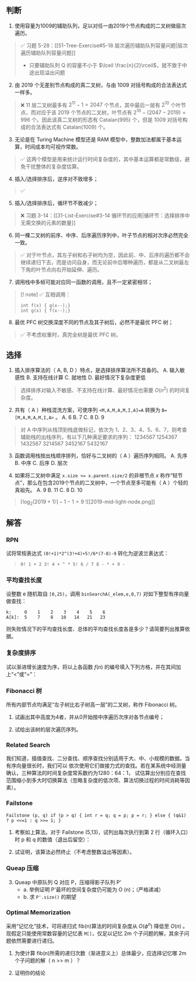 ## 判断
1. 使用容量为1009的辅助队列，足以对任一由2019个节点构成的二叉树做层次遍历。

> ✅
> 习题 5-28：[[51-Tree-Exercise#5-18 层次遍历辅助队列容量问题|层次遍历辅助队列容量问题]]
> - 只要辅助队列 Q 的容量不小于 $\lceil \frac{n}{2}\rceil$，就不致于中途出现溢出问题

2. 由 2019 个无差别节点构成的真二叉树，与由 1009 对括号构成的合法表达式一样多。

> ❌
> 11 层二叉树最多有 $2^{11}-1=2047$ 个节点，其中最后一层有 $2^{10}$ 个叶节点，而对应于该 2019 个节点的二叉树，叶节点有 $2^{10}-(2047-2019)=996$ 个。因此该真二叉树的形态有 Catalan(995) 个，但是 1009 对括号构成的合法表达式有 Catalan(1009) 个。

3. 无论是在 Turing Machine 模型还是 RAM 模型中，整数加法都属于基本运算，时间成本均可视作常数。

> ✅ 这两个模型是用来统计运行时间复杂度的，其中基本运算都是常数级，避免干扰整体的复杂度估算。

4. 插入/选择排序后，逆序对不致增多；

> ✅ 

5. 插入/选择排序后，循环节不致减少；

> ❌ 习题 3-14：[[31-List-Exercise#3-14 循环节的应用|循环节：选择排序中无需交换的元素的数量]]

6. 同一棵二叉树的前序、中序、后序遍历序列中，叶子节点的相对次序必然完全一致。

> ✅ 对于叶节点，其左子树和右子树均为空，因此前、中、后序的遍历都不会继续递归下去，而是访问自身，而无论前中后哪种遍历，都是从二叉树最左下角的叶节点向右开始延伸、遍历。

7. 调用栈中多帧可能对应同一函数的调用，且不一定紧密相邻；

> [! note]
> ✅ 互相调用：
> ```
> int f(x) { g(x--);}
> int g(x) { f(x--);}
> ```

8. 最优 PFC 树交换深度不同的节点及其子树后，必然不是最优 PFC 树； 

> ✅ 不考虑权重时，真完全树是最优 PFC 树。


## 选择

1. 插入排序算法的（ A, B, D  ）特点，是选择排序算法所不具备的。
A. 输入敏感性
B. 支持在线计算
C. 就地性
D. 最好情况下复杂度更低

> 选择排序对输入不敏感、不支持在线计算、最好情况也需要 $O(n^{2})$ 的时间复杂度。

2. 共有（ A ）种栈混洗方案，可使序列 `<M,A,M,A,M,I,A]=A` 转换为 `B=[M,A,M,A,M,I,A>` 。
A. 6
B. 7
C. 8
D. 9

> 对 A 中序列从栈顶到栈底做标记，依次为 1、2、3、4、5、6、7，则考查辅助栈的出栈序列，有以下几种满足要求的序列：
> 1234567
> 1254367
> 1432567
> 3214567
> 3452167
> 5432167

3. 函数调用栈按出栈顺序排列，恰好与二叉树的（  A   ）遍历序列相同。
A. 先序
B. 中序
C. 后序
D. 层次



4. 如果将二叉树中满足 `x.size <= x.parent.size/2` 的非根节点 *x* 称作“轻节点”，那么在包含2019个节点的二叉树中，一个节点至多可能有（ A ）个轻的真祖先。
A. 9
B. 11
C. 8
D. 10

> $\lceil\log_{2}(2019+1)\rceil -1 -1 =9$
> ![[2019-mid-light-node.png]]

## 解答

### RPN

试将常规表达式 `(0!+1)*2^(3!+4)+5!/6*(7-8)-9` 转化为逆波兰表达式：

> `0! 1 + 2 3! 4 + ^ * 5! 6 / 7 8 - * + 9 -`

### 平均查找长度

设整数 e 随机取自 `[0,25)`，调用 `binSearchA(_elem,e,0,7)` 对如下整型有序向量做查找：

```
k:     0    1    2    3    4    5    6
A[k]:  5    7    8   10   14   21   23
```

则失败情况下的平均查找长度、总体的平均查找长度各是多少？请简要列出推算依据。

### 复杂度排序



试以渐进增长速度为序，将以上各函数 $f(n)$ 的编号填入下列方格，并在其间加上“<”或“=”：

### Fibonacci 树

所有内部节点均满足“左子树比右子树高一层”的二叉树，称作 Fibonacci 树。
1) 试画出其中高度为4者，并从0开始按中序遍历次序对各节点编号；



2) 试给出该树的层次遍历序列。



### Related Search

我们知道，插值查找、二分查找、顺序查找分别适用于大、中、小规模的数据。当有序向量很长时，我们可以 依次使用它们做接力式的查找。若在某系统中经测量确认，三种算法的时间复杂度常系数约为1280：64：1， 试估算出分别应在查找范围缩小到多大时切换算法（忽略复杂度的低次项、算法切换过程的时间消耗等因素）。



### Failstone
```
Failstone (p, q) if (p > q) { int r = q; q = p; p ­= r; } else { (q&1) ? p <<=1 : q >>= 1; } 
```

1) 考察如上算法。对于 Failstone (5,13)，试列出每次执行到第 2 行（循环入口）时 p 和 q 的数值（退出后留空）：



2) 试证明，该算法必然终止（不考虑整数溢出等因素）。


### Queap 压缩
3. Queap 中原队列 Q 对应 P，压缩得影子队列 P'
	- a. 举例证明 P'最坏的空间复杂度仍可能为 O (n)；（严格递减）
	- b. 求 `P'.size()` 的期望



### Optimal Memorization

采用“记忆化”技术，可将递归式 fib(n)算法的时间复杂度从 $O(\phi^{n})$ 降低至 $O(n)$ 。 现假定只能使用常数容量的记忆表 `M[]`，仅足以记忆 2m 个子问题的解，其余子问题依然需要进行递归。

1) 为使计算 fib(n)所需的递归次数（渐进意义上）总体最少，应选择记忆哪 2m 个子问题的解（ n >> m ）？



2) 证明你的结论